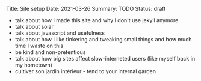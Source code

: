 Title: Site setup
Date: 2021-03-26
Summary: TODO
Status: draft

- talk about how I made this site and why I don't use jekyll anymore
- talk about solar
- talk about javascript and usefulness
- talk about how I like tinkering and tweaking small things and how much time I waste on this
- be kind and non-pretentious
- talk about how big sites affect slow-interneted users (like myself back in my hometown)
- cultiver son jardin intérieur - tend to your internal garden
